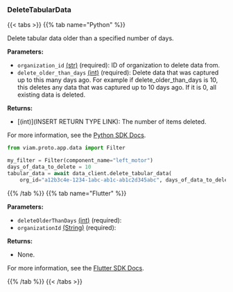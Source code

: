 ### DeleteTabularData

{{< tabs >}}
{{% tab name="Python" %}}

Delete tabular data older than a specified number of days.

**Parameters:**

- `organization_id` [(str)](https://docs.python.org/3/library/stdtypes.html#text-sequence-type-str) (required): ID of organization to delete data from.
- `delete_older_than_days` [(int)](https://docs.python.org/3/library/stdtypes.html#numeric-types-int-float-complex) (required): Delete data that was captured up to this many days ago. For example if delete_older_than_days is 10, this deletes any data that was captured up to 10 days ago. If it is 0, all existing data is deleted.

**Returns:**

- [(int)](INSERT RETURN TYPE LINK): The number of items deleted.

For more information, see the [Python SDK Docs](https://python.viam.dev/autoapi/viam/app/data_client/index.html#viam.app.data_client.DataClient.delete_tabular_data).

``` python {class="line-numbers linkable-line-numbers"}
from viam.proto.app.data import Filter

my_filter = Filter(component_name="left_motor")
days_of_data_to_delete = 10
tabular_data = await data_client.delete_tabular_data(
    org_id="a12b3c4e-1234-1abc-ab1c-ab1c2d345abc", days_of_data_to_delete)
```

{{% /tab %}}
{{% tab name="Flutter" %}}

**Parameters:**

- `deleteOlderThanDays` [(int)](https://api.flutter.dev/flutter/dart-core/int-class.html) (required):
- `organizationId` [(String)](https://api.flutter.dev/flutter/dart-core/String-class.html) (required):

**Returns:**

- None.

For more information, see the [Flutter SDK Docs](https://flutter.viam.dev/viam_protos.app.data/DataServiceClient/deleteTabularData.html).

{{% /tab %}}
{{< /tabs >}}
